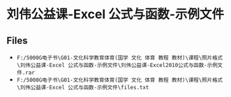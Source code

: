 # 刘伟公益课-Excel 公式与函数-示例文件

## Files

- `F:/5000G电子书\G01-文化科学教育体育(国学 文化 体育 教程 教材)\课程\照片格式\刘伟公益课-Excel 公式与函数-示例文件\刘伟公益课-Excel2010公式与函数-示例文件.rar`
- `F:/5000G电子书\G01-文化科学教育体育(国学 文化 体育 教程 教材)\课程\照片格式\刘伟公益课-Excel 公式与函数-示例文件\files.txt`

